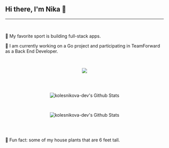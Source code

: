 ## Hi there, I'm Nika 👋
<hr> <br>
<p>👯 My favorite sport is building full-stack apps.</p>
<p>🔭 I am currently working on a Go project and participating in TeamForward as a Back End Developer.</p>
<br>

<p align="center">
  <a href="https://skillicons.dev">
    <img src="https://skillicons.dev/icons?i=typescript,react,vite,js,postman,go,git,vscode,mongo,express,css,html,python" />
  </a>
</p>
<br><br>
<p align="center">
   <img src="https://github-readme-streak-stats.herokuapp.com/?user=kolesnikova-dev&theme=blue_navy" alt="kolesnikova-dev's Github Stats"/>
</p>
<br>
<p align="center">
<img src="https://github-readme-stats.vercel.app/api/top-langs/?username=kolesnikova-dev&amp;theme=blue_navy&amp;hide_border=false&amp;include_all_commits=true&amp;count_private=true&amp;layout=compact&amp;" alt="kolesnikova-dev's Github Stats" >
</p>
<br><br>
<p>🌱 Fun fact: some of my house plants that are 6 feet tall.</p>


<!--
**kweeuhree/kweeuhree** is a ✨ _special_ ✨ repository because its `README.md` (this file) appears on your GitHub profile.

Here are some ideas to get you started:

- 
-  I’m currently learning ...
-  I’m looking to collaborate on ...
- 🤔 I’m looking for help with ...
- 💬 Ask me about ...
- 📫 How to reach me: ...
- 😄 Pronouns: ...
- ⚡ Fun fact: ...
-->
